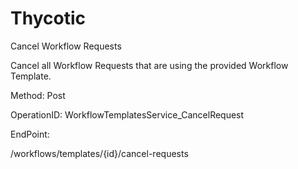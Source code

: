 #     Thycotic


Cancel Workflow Requests

Cancel all Workflow Requests that are using the provided Workflow Template.

Method: Post

OperationID: WorkflowTemplatesService_CancelRequest

EndPoint:

/workflows/templates/{id}/cancel-requests
